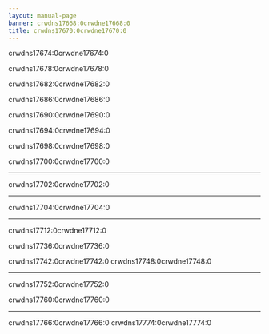 ```yaml
---
layout: manual-page
banner: crwdns17668:0crwdne17668:0
title: crwdns17670:0crwdne17670:0
---
```


<div class="section-title">crwdns17674:0crwdne17674:0</div>
<div class="section-body">
    <p>
        crwdns17678:0crwdne17678:0
    </p>
    <p>
        crwdns17682:0crwdne17682:0
    </p>
</div>

<div class="section-title">crwdns17686:0crwdne17686:0</div>
<div class="section-body">
    <p>
        crwdns17690:0crwdne17690:0
    </p>
    <p>
        crwdns17694:0crwdne17694:0
    </p>
</div>

<div class="section-title">crwdns17698:0crwdne17698:0</div>
<div class="section-body">
    <p class="mb-0">
        crwdns17700:0crwdne17700:0
    </p>
    <hr>
    <p class="mb-0">
        crwdns17702:0crwdne17702:0
    </p>
    <hr>
    <p class="mb-0">
        crwdns17704:0crwdne17704:0
    </p>
    <hr>
    <p class="mb-0">
        crwdns17712:0crwdne17712:0
    </p>
</div>

<div class="section-title">crwdns17736:0crwdne17736:0</div>
<div class="section-body">
    <p>
        crwdns17742:0crwdne17742:0 crwdns17748:0crwdne17748:0
    </p>
    <hr>
    <p>
        crwdns17752:0crwdne17752:0
    </p>
    <p>
        crwdns17760:0crwdne17760:0
    </p>
    <hr>
    <p>
        crwdns17766:0crwdne17766:0 crwdns17774:0crwdne17774:0
    </p>
</div>
